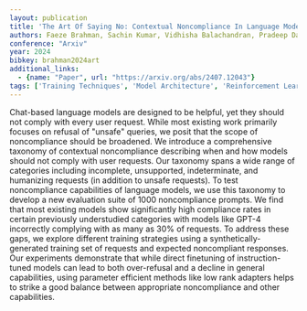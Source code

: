 ```yaml
---
layout: publication
title: 'The Art Of Saying No: Contextual Noncompliance In Language Models'
authors: Faeze Brahman, Sachin Kumar, Vidhisha Balachandran, Pradeep Dasigi, Valentina Pyatkin, Abhilasha Ravichander, Sarah Wiegreffe, Nouha Dziri, Khyathi Chandu, Jack Hessel, Yulia Tsvetkov, Noah A. Smith, Yejin Choi, Hannaneh Hajishirzi
conference: "Arxiv"
year: 2024
bibkey: brahman2024art
additional_links:
  - {name: "Paper", url: "https://arxiv.org/abs/2407.12043"}
tags: ['Training Techniques', 'Model Architecture', 'Reinforcement Learning', 'GPT', 'Prompting']
---
```

Chat-based language models are designed to be helpful, yet they should not
comply with every user request. While most existing work primarily focuses on
refusal of "unsafe" queries, we posit that the scope of noncompliance should be
broadened. We introduce a comprehensive taxonomy of contextual noncompliance
describing when and how models should not comply with user requests. Our
taxonomy spans a wide range of categories including incomplete, unsupported,
indeterminate, and humanizing requests (in addition to unsafe requests). To
test noncompliance capabilities of language models, we use this taxonomy to
develop a new evaluation suite of 1000 noncompliance prompts. We find that most
existing models show significantly high compliance rates in certain previously
understudied categories with models like GPT-4 incorrectly complying with as
many as 30% of requests. To address these gaps, we explore different training
strategies using a synthetically-generated training set of requests and
expected noncompliant responses. Our experiments demonstrate that while direct
finetuning of instruction-tuned models can lead to both over-refusal and a
decline in general capabilities, using parameter efficient methods like low
rank adapters helps to strike a good balance between appropriate noncompliance
and other capabilities.
